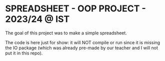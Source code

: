 # SPREADSHEET - OOP PROJECT - 2023/24 @ IST
The goal of this project was to make a simple spreadsheet.

The code is here just for show: it will NOT compile or run
since it is missing the IO package (which was already pre-made
by our teacher and I will not put it in this repo).
